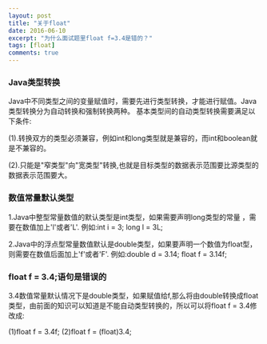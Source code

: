 ```yaml
---
layout: post
title: "关于float"
date: 2016-06-10
excerpt: "为什么面试题里float f=3.4是错的？"
tags: [float]
comments: true
---
```





### Java类型转换 


Java中不同类型之间的变量赋值时，需要先进行类型转换，才能进行赋值。Java类型转换分为自动转换和强制转换两种。 
基本类型间的自动类型转换需要满足以下条件: 

(1).转换双方的类型必须兼容，例如int和long类型就是兼容的，而int和boolean就是不兼容的。 

(2).只能是"窄类型"向"宽类型"转换,也就是目标类型的数据表示范围要比源类型的数据表示范围要大。 




### 数值常量默认类型 
  
1.Java中整型常量数值的默认类型是int类型，如果需要声明long类型的常量 ，需要在数值加上'l'或者'L'. 
  例如:int i = 3; 
       long l = 3L; 
  
2.Java中的浮点型常量数值默认是double类型，如果要声明一个数值为float型，则需要在数值后面加上'f'或者'F'. 
  例如:double d = 3.14; 
       float f = 3.14f; 
   
### float f = 3.4;语句是错误的
3.4数值常量默认情况下是double类型，如果赋值给f,那么将由double转换成float类型，由前面的知识可以知道是不能自动类型转换的，所以可以将float f = 3.4修改成: 

(1)float f = 3.4f; 
(2)float f = (float)3.4; 



